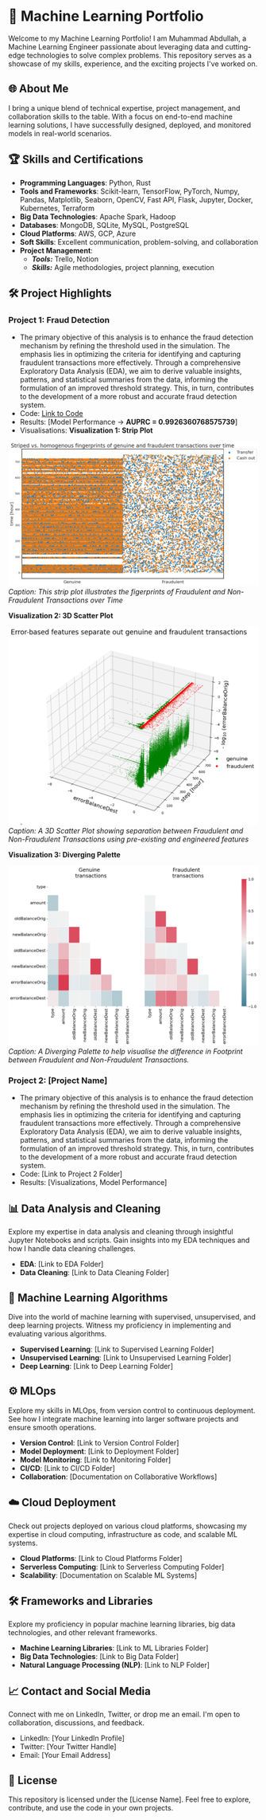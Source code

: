 # 🚀 Machine Learning Portfolio

Welcome to my Machine Learning Portfolio! I am Muhammad Abdullah, a Machine Learning Engineer passionate about leveraging data and cutting-edge technologies to solve complex problems. This repository serves as a showcase of my skills, experience, and the exciting projects I've worked on.

## 🌐 About Me

I bring a unique blend of technical expertise, project management, and collaboration skills to the table. With a focus on end-to-end machine learning solutions, I have successfully designed, deployed, and monitored models in real-world scenarios.

## 🏆 Skills and Certifications

- **Programming Languages**: Python, Rust
- **Tools and Frameworks**: Scikit-learn, TensorFlow, PyTorch, Numpy, Pandas, Matplotlib, Seaborn, OpenCV, Fast API, Flask, Jupyter, Docker, Kubernetes, Terraform
- **Big Data Technologies**: Apache Spark, Hadoop
- **Databases**: MongoDB, SQLite, MySQL, PostgreSQL
- **Cloud Platforms**: AWS, GCP, Azure
- **Soft Skills**: Excellent communication, problem-solving, and collaboration
- **Project Management**:
  - **_Tools:_** Trello, Notion
  - **_Skills:_** Agile methodologies, project planning, execution
  <!--- - **Certifications**: [Certification Badges] --->

## 🛠️ Project Highlights

### Project 1: **Fraud Detection**

- The primary objective of this analysis is to enhance the fraud detection mechanism by refining the threshold used in the simulation. The emphasis lies in optimizing the criteria for identifying and capturing fraudulent transactions more effectively. Through a comprehensive Exploratory Data Analysis (EDA), we aim to derive valuable insights, patterns, and statistical summaries from the data, informing the formulation of an improved threshold strategy. This, in turn, contributes to the development of a more robust and accurate fraud detection system.
- Code: [Link to Code](https://github.com/ReallyAbdullah/Machine-Learning-Portfolio/blob/main/Projects/Fraud-Detection/fraud-detection.ipynb)
- Results: [Model Performance -> **AUPRC = 0.9926360768575739**]
- Visualisations:
  **Visualization 1: Strip Plot**

![Fingerprints of Transactions over Time](https://github.com/ReallyAbdullah/Machine-Learning-Portfolio/blob/main/Projects/Fraud-Detection/fingerprint.png)
_Caption: This strip plot illustrates the figerprints of Fraudulent and Non-Fraudulent Transactions over Time_

**Visualization 2: 3D Scatter Plot**

![Feature Separation 3D Scatter Plot](https://github.com/ReallyAbdullah/Machine-Learning-Portfolio/blob/main/Projects/Fraud-Detection/featureSeparation.png)
_Caption: A 3D Scatter Plot showing separation between Fraudulent and Non-Fraudulent Transactions using pre-existing and engineered features_

**Visualization 3: Diverging Palette**

![Footprint Diverging Palette](https://github.com/ReallyAbdullah/Machine-Learning-Portfolio/blob/main/Projects/Fraud-Detection/transactionFootprint.png)
_Caption: A Diverging Palette to help visualise the difference in Footprint between Fraudulent and Non-Fraudulent Transactions._

### Project 2: [Project Name]

- The primary objective of this analysis is to enhance the fraud detection mechanism by refining the threshold used in the simulation. The emphasis lies in optimizing the criteria for identifying and capturing fraudulent transactions more effectively. Through a comprehensive Exploratory Data Analysis (EDA), we aim to derive valuable insights, patterns, and statistical summaries from the data, informing the formulation of an improved threshold strategy. This, in turn, contributes to the development of a more robust and accurate fraud detection system.
- Code: [Link to Project 2 Folder]
- Results: [Visualizations, Model Performance]

## 📊 Data Analysis and Cleaning

Explore my expertise in data analysis and cleaning through insightful Jupyter Notebooks and scripts. Gain insights into my EDA techniques and how I handle data cleaning challenges.

- **EDA**: [Link to EDA Folder]
- **Data Cleaning**: [Link to Data Cleaning Folder]

## 🤖 Machine Learning Algorithms

Dive into the world of machine learning with supervised, unsupervised, and deep learning projects. Witness my proficiency in implementing and evaluating various algorithms.

- **Supervised Learning**: [Link to Supervised Learning Folder]
- **Unsupervised Learning**: [Link to Unsupervised Learning Folder]
- **Deep Learning**: [Link to Deep Learning Folder]

## ⚙️ MLOps

Explore my skills in MLOps, from version control to continuous deployment. See how I integrate machine learning into larger software projects and ensure smooth operations.

- **Version Control**: [Link to Version Control Folder]
- **Model Deployment**: [Link to Deployment Folder]
- **Model Monitoring**: [Link to Monitoring Folder]
- **CI/CD**: [Link to CI/CD Folder]
- **Collaboration**: [Documentation on Collaborative Workflows]

## ☁️ Cloud Deployment

Check out projects deployed on various cloud platforms, showcasing my expertise in cloud computing, infrastructure as code, and scalable ML systems.

- **Cloud Platforms**: [Link to Cloud Platforms Folder]
- **Serverless Computing**: [Link to Serverless Computing Folder]
- **Scalability**: [Documentation on Scalable ML Systems]

## 🛠️ Frameworks and Libraries

Explore my proficiency in popular machine learning libraries, big data technologies, and other relevant frameworks.

- **Machine Learning Libraries**: [Link to ML Libraries Folder]
- **Big Data Technologies**: [Link to Big Data Folder]
- **Natural Language Processing (NLP)**: [Link to NLP Folder]

## 📈 Contact and Social Media

Connect with me on LinkedIn, Twitter, or drop me an email. I'm open to collaboration, discussions, and feedback.

- LinkedIn: [Your LinkedIn Profile]
- Twitter: [Your Twitter Handle]
- Email: [Your Email Address]

## 📄 License

This repository is licensed under the [License Name]. Feel free to explore, contribute, and use the code in your own projects.
